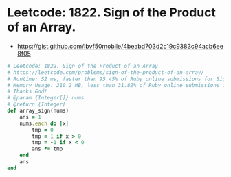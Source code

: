 # Leetcode: 1822. Sign of the Product of an Array.

- https://gist.github.com/lbvf50mobile/4beabd703d2c19c9383c94acb6ee8f05

```Ruby
# Leetcode: 1822. Sign of the Product of an Array.
# https://leetcode.com/problems/sign-of-the-product-of-an-array/
# Runtime: 52 ms, faster than 95.45% of Ruby online submissions for Sign of the Product of an Array.
# Memory Usage: 210.2 MB, less than 31.82% of Ruby online submissions for Sign of the Product of an Array.
# Thanks God!
# @param {Integer[]} nums
# @return {Integer}
def array_sign(nums)
    ans = 1
    nums.each do |x|
        tmp = 0
        tmp = 1 if x > 0
        tmp = -1 if x < 0
        ans *= tmp
    end
    ans   
end
```

